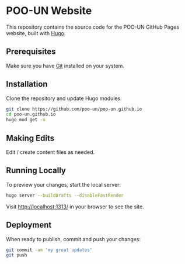 # POO-UN Website

This repository contains the source code for the POO-UN GitHub Pages website, built with [Hugo](https://gohugo.io/).

## Prerequisites

Make sure you have [Git](https://git-scm.com/book/en/v2/Getting-Started-Installing-Git) installed on your system.

## Installation

Clone the repository and update Hugo modules:

```bash
git clone https://github.com/poo-un/poo-un.github.io
cd poo-un.github.io
hugo mod get -u
```

## Making Edits

Edit / create content files as needed.

## Running Locally

To preview your changes, start the local server:

```bash
hugo server --buildDrafts --disableFastRender
```

Visit [http://localhost:1313/](http://localhost:1313/) in your browser to see the site.

## Deployment

When ready to publish, commit and push your changes:

```bash
git commit -am 'my great updates'
git push
```
